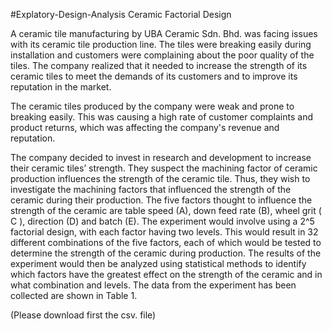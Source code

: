 #Explatory-Design-Analysis
Ceramic Factorial Design

A ceramic tile manufacturing by UBA Ceramic Sdn. Bhd. was facing issues with its ceramic tile production line. The tiles were breaking easily during installation and customers were complaining about the poor quality of the tiles. The company realized that it needed to increase the strength of its ceramic tiles to meet the demands of its customers and to improve its reputation in the market.

The ceramic tiles produced by the company were weak and prone to breaking easily. This was causing a high rate of customer complaints and product returns, which was affecting the company's revenue and reputation.

The company decided to invest in research and development to increase their ceramic tiles’ strength. They suspect the machining factor of ceramic production influences the strength of the ceramic tile. Thus, they wish to investigate the machining factors that influenced the strength of the ceramic during their production. The five factors thought to influence the strength of the ceramic are table speed (A), down feed rate (B), wheel grit ( C ), direction (D) and batch (E). The experiment would involve using a 2^5 factorial design, with each factor having two levels. This would result in 32 different combinations of the five factors, each of which would be tested to determine the strength of the ceramic during production. The results of the experiment would then be analyzed using statistical methods to identify which factors have the greatest effect on the strength of the ceramic and in what combination and levels. The data from the experiment has been collected are shown in Table 1.

(Please download first the csv. file)
